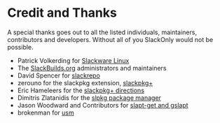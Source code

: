 # Credit and Thanks

A special thanks goes out to all the listed individuals, maintainers,
contributors and developers.  Without all of you SlackOnly would not be
possible.

* Patrick Volkerding for [Slackware Linux][1]
* The [SlackBuilds.org][2] administrators and maintainers
* David Spencer for [slackrepo][3]
* zerouno for the slackpkg extension, [slackpkg+][4]
* Eric Hameleers for the [slackpkg+ directions][5]
* Dimitris Zlatanidis for the [slpkg package manager][6]
* Jason Woodward and Contributors for [slapt-get and gslapt][7]
* brokenman for [usm][8]

[1]: http://www.slackware.com/
[2]: http://slackbuilds.org/
[3]: https://idlemoor.github.io/slackrepo/index.html
[4]: http://www.slakfinder.org/slackpkg+.html
[5]: http://alien.slackbook.org/blog/introducing-slackpkg-an-extension-to-slackpkg-for-3rd-party-repositories/
[6]: https://github.com/dslackw/slpkg
[7]: http://software.jaos.org/
[8]: http://sourceforge.net/projects/usm/
